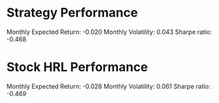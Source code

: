 # Strategy Performance
Monthly Expected Return: -0.020
Monthly Volatility: 0.043
Sharpe ratio: -0.468
# Stock HRL Performance
Monthly Expected Return: -0.028
Monthly Volatility: 0.061
Sharpe ratio: -0.469
